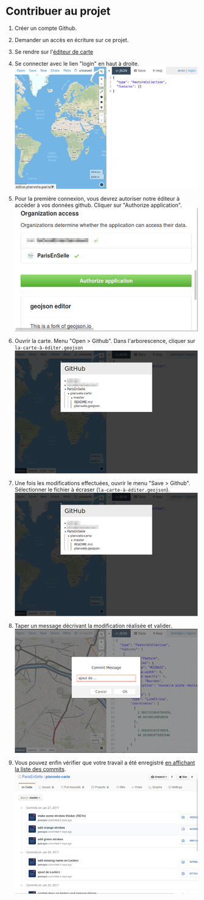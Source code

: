 # Contribuer au projet

1. Créer un compte Github.

2. Demander un accès en écriture sur ce projet.

3. Se rendre sur l'[éditeur de carte](http://editor.planvelo.paris)

4. Se connecter avec le lien "login" en haut à droite. ![Se connecter](assets/contribuer_0.png)

5. Pour la première connexion, vous devrez autoriser notre éditeur à accèder à vos données github. Cliquer sur "Authorize application". ![Autoriser](assets/contribuer_1.png)

6. Ouvrir la carte. Menu "Open > Github". Dans l'arborescence, cliquer sur `la-carte-à-éditer.geojson` ![Ouvrir](assets/contribuer_2.png)

7. Une fois les modifications effectuées, ouvrir le menu "Save > Github". Sélectionner le fichier à écraser (`la-carte-à-éditer.geojson`). ![Enregistrer](assets/contribuer_2.png)

8. Taper un message décrivant la modification réalisée et valider. ![Message de commit](assets/contribuer_3.png)

9. Vous pouvez enfin vérifier que votre travail a été enregistré [en affichant la liste des commits](https://github.com/ParisEnSelle/planvelo-carte/commits/master). ![Commits](assets/contribuer_4.png)
